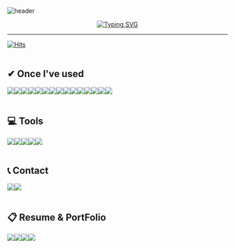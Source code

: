 ![header](https://capsule-render.vercel.app/api?type=waving&color=6994CDEE&text=&animation=twinkling&height=80)

<div align=center>
	
[![Typing SVG](https://readme-typing-svg.demolab.com?font=Alkatra&weight=500&size=45&duration=4000&pause=3&color=6994CDEE&center=true&vCenter=true&multiline=true&repeat=true&width=1000&height=100&lines=Welcome+to+Doo's+GitHub!👋)](https://git.io/typing-svg)
	
</div>	

<!-- ![header](https://capsule-render.vercel.app/api?type=waving&color=timeGradient&text=Welcome%20to%20Doo's%20GitHub!👋%20&animation=twinkling&fontSize=35&fontAlignY=40&fontAlign=70&height=150) -->
---


										      												       
<div align=left>
	
[![Hits](https://hits.seeyoufarm.com/api/count/incr/badge.svg?url=https%3A%2F%2Fgithub.com%2FGwonDooHyeon&count_bg=%2387A5FF&title_bg=%23555555&icon=github.svg&icon_color=%23E7E7E7&title=GITHUB&edge_flat=false)](https://hits.seeyoufarm.com)
<br><br>

## ✔ Once I've used 	
<div style="display:flex; flex-direction:row;">
	<img src="https://img.shields.io/badge/Java-007396?style=for-the-badge&logo=Conda-Forge&logoColor=white" />
	<img src="https://img.shields.io/badge/HTML5-E34F26?style=for-the-badge&logo=HTML5&logoColor=white" />
	<img src="https://img.shields.io/badge/CSS3-1572B6?style=for-the-badge&logo=CSS3&logoColor=white" />
	<img src="https://img.shields.io/badge/JavaScript-F7DF1E?style=for-the-badge&logo=JavaScript&logoColor=white" />
	<img src="https://img.shields.io/badge/jQuery-0769AD?style=for-the-badge&logo=jQuery&logoColor=white" />
	<br>
	<img src="https://img.shields.io/badge/Spring-6DB33F?style=for-the-badge&logo=Spring&logoColor=white" />
	<img src="https://img.shields.io/badge/Python-003545?style=for-the-badge&logo=Python&logoColor=white" />
	<img src="https://img.shields.io/badge/Bootstrap-7952B3?style=for-the-badge&logo=Bootstrap&logoColor=white" />
	<img src="https://img.shields.io/badge/Mybatis-000000?style=for-the-badge&logo=Fluentd&logoColor=white" />
	<img src="https://img.shields.io/badge/Mariadb-1F305F?style=for-the-badge&logo=Mariadb&logoColor=white" />
	<br>
	<img src="https://img.shields.io/badge/Oracle%20SQL-F80000?style=for-the-badge&logo=Oracle&logoColor=white" />
	<img src="https://img.shields.io/badge/MySQL-4479A1?style=for-the-badge&logo=MySQL&logoColor=white" />
	<img src="https://img.shields.io/badge/Linux-FCC624?style=for-the-badge&logo=Linux&logoColor=white" />
	<img src="https://img.shields.io/badge/Flutter-02569B?style=for-the-badge&logo=flutter&logoColor=white"/>
	<img src="https://img.shields.io/badge/Firebase-FFCA28?style=for-the-badge&logo=firebase&logoColor=black"/>
</div>
<br>
	
## 💻 Tools 
<div style="display:flex; flex-direction:row;">
	<img src="https://img.shields.io/badge/Eclipse%20IDE-2C2255?style=for-the-badge&logo=EclipseIDE&logoColor=white" />
	<img src="https://img.shields.io/badge/Visual%20Studio%20Code-007ACC?style=for-the-badge&logo=VisualStudioCode&logoColor=white" />
	<img src="https://img.shields.io/badge/Intellij-003545?style=for-the-badge&logo=IntellijIDEA&logoColor=white" />
	<img src="https://img.shields.io/badge/GitHub-181717?style=for-the-badge&logo=GitHub&logoColor=white" />
	<img src="https://img.shields.io/badge/Android Studio-3DDC84?style=flat-square&logo=Android Studio&logoColor=white"/>
</div>
<br>
	
## 📞 Contact 	
<div style="display:flex; flex-direction:row;">
	<a href="mailto:secure3141@naver.com">
        <img src="https://img.shields.io/badge/Naver%20MAIL-6DB33F?style=for-the-badge&logo=Naver&logoColor=white"> 
    	</a>
	<a href="https://instagram.com/doohyeon97/">	
        <img src="https://img.shields.io/badge/Instagram-E4405F?style=for-the-badge&logo=Instagram&logoColor=white"> 
  	</a>
</div><br>
		
## 📋 Resume & PortFolio
<div style="display:flex; flex-direction:row;">	
	<a href="http://secure3141.cafe24.com/">
		<img src="https://img.shields.io/badge/Portfolio-FF3633?style=for-the-badge&logo=Micro.blog&logoColor=white" />
	</a>
	<a href="https://velog.io/@secure3141">
		<img src="https://img.shields.io/badge/Blog-FF9800?style=for-the-badge&logo=Blogger&logoColor=white" />
	</a>
	<a href="https://doohyeon.notion.site/71cc89a2f0fd4361b202e93cc74e9123">
		<img src="https://img.shields.io/badge/Notion-000000?style=for-the-badge&logo=Notion&logoColor=white" />
	</a>
	<a href="https://github.com/GwonDooHyeon">
		<img src="https://img.shields.io/badge/GitHub-181717?style=for-the-badge&logo=GitHub&logoColor=white" />
	</a>

	
</div>	
</div>



